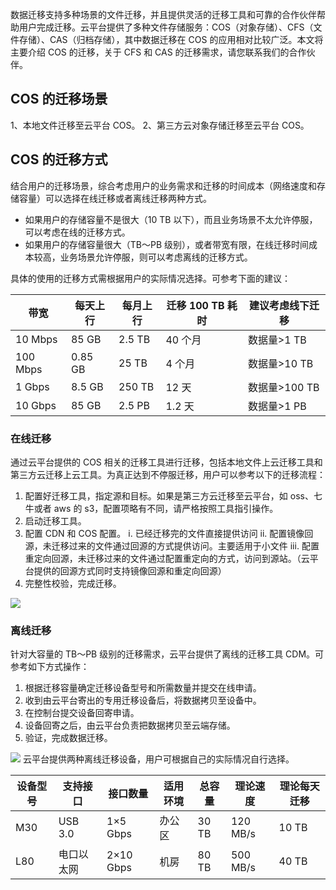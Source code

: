数据迁移支持多种场景的文件迁移，并且提供灵活的迁移工具和可靠的合作伙伴帮助用户完成迁移。云平台提供了多种文件存储服务：COS（对象存储）、CFS（文件存储）、CAS（归档存储），其中数据迁移在 COS 的应用相对比较广泛。本文将主要介绍 COS 的迁移，关于 CFS 和 CAS 的迁移需求，请您联系我们的合作伙伴。

## COS 的迁移场景
1、本地文件迁移至云平台 COS。
2、第三方云对象存储迁移至云平台 COS。

## COS 的迁移方式
结合用户的迁移场景，综合考虑用户的业务需求和迁移的时间成本（网络速度和存储容量）可以选择在线迁移或者离线迁移两种方式。
- 如果用户的存储容量不是很大（10 TB 以下），而且业务场景不太允许停服，可以考虑在线的迁移方式。
- 如果用户的存储容量很大（TB～PB 级别），或者带宽有限，在线迁移时间成本较高，业务场景允许停服，则可以考虑离线的迁移方式。

具体的使用的迁移方式需根据用户的实际情况选择。可参考下面的建议：

| 带宽 | 每天上行 | 每月上行 | 迁移 100 TB 耗时 | 建议考虑线下迁移 |
|---------|---------|---------|---------|---------|
| 10 Mbps | 85 GB | 2.5 TB | 40 个月 | 数据量>1 TB |
| 100 Mbps | 0.85 GB | 25 TB | 4 个月 | 数据量>10 TB |
| 1 Gbps | 8.5 GB | 250 TB | 12 天 | 数据量>100 TB |
| 10 Gbps | 85 GB | 2.5 PB | 1.2 天 | 数据量>1 PB |

### 在线迁移
通过云平台提供的 COS 相关的迁移工具进行迁移，包括本地文件上云迁移工具和第三方云迁移上云工具。为真正达到不停服迁移，用户可以参考以下的迁移流程：
1. 配置好迁移工具，指定源和目标。如果是第三方云迁移至云平台，如 oss、七牛或者 aws 的 s3，配置项略有不同，请严格按照工具指引操作。
2. 启动迁移工具。
3. 配置 CDN 和 COS 配置。
  i. 已经迁移完的文件直接提供访问
  ii.  配置镜像回源，未迁移过来的文件通过回源的方式提供访问。主要适用于小文件
  iii. 配置重定向回源，未迁移过来的文件通过配置重定向的方式，访问到源站。（云平台提供的回源方式同时支持镜像回源和重定向回源）
4. 完整性校验，完成迁移。

![](http://imgcache.tce.fsphere.cn/static/mc.qcloudimg.com/static/img/84f93468ead64f3d568f30652c892b09/image.png)

### 离线迁移	
针对大容量的 TB～PB 级别的迁移需求，云平台提供了离线的迁移工具 CDM。可参考如下方式操作：
1. 根据迁移容量确定迁移设备型号和所需数量并提交在线申请。
2. 收到由云平台寄出的专用迁移设备后，将数据拷贝至设备中。
3. 在控制台提交设备回寄申请。
4. 设备回寄之后，由云平台负责把数据拷贝至云端存储。
5. 验证，完成数据迁移。

![](http://imgcache.tce.fsphere.cn/static/mc.qcloudimg.com/static/img/92b71616351aef744a8a7a60f4440998/image.png)
云平台提供两种离线迁移设备，用户可根据自己的实际情况自行选择。

| 设备型号 | 支持接口 | 接口数量 | 适用环境 | 总容量 | 理论速度 | 理论每天迁移 |
|---------|---------|---------|---------|---------|---------|---------|
| M30 | USB 3.0 | 1×5 Gbps | 办公区 | 30 TB | 120 MB/s | 10 TB |
| L80 | 电口以太网 | 2×10 Gbps | 机房 | 80 TB | 500 MB/s | 40 TB |
